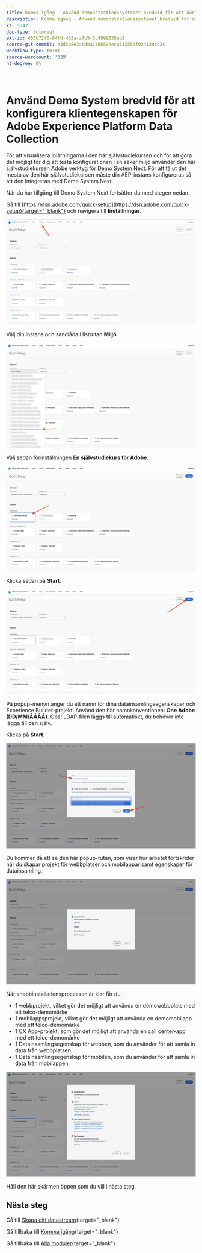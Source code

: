 ```yaml
---
title: Komma igång - Använd demonstrationssystemet bredvid för att konfigurera Launch-egenskapen
description: Komma igång - Använd demonstrationssystemet bredvid för att konfigurera Launch-egenskapen
kt: 5342
doc-type: tutorial
exl-id: 455b72f6-84fd-463a-a7b5-3c4999035ab2
source-git-commit: e3d3b8e3abdea1766594eca53255df024129cb2c
workflow-type: tm+mt
source-wordcount: '329'
ht-degree: 0%

---
```


# Använd Demo System bredvid för att konfigurera klientegenskapen för Adobe Experience Platform Data Collection

För att visualisera inlärningarna i den här självstudiekursen och för att göra det möjligt för dig att testa konfigurationen i en säker miljö använder den här självstudiekursen Adobe verktyg för Demo System Next. För att få ut det mesta av den här självstudiekursen måste din AEP-instans konfigureras så att den integreras med Demo System Next.

När du har tillgång till Demo System Next fortsätter du med stegen nedan.

Gå till [https://dsn.adobe.com/quick-setup](https://dsn.adobe.com/quick-setup){target="_blank"} och navigera till **Inställningar**.

![DSN](./images/dsnsetup.png)

Välj din instans och sandlåda i listrutan **Miljö**.

![DSN](./images/dsnh1.png)

Välj sedan förinställningen **En självstudiekurs för Adobe**.

![DSN](./images/dsnhome.png)

Klicka sedan på **Start**.

![DSN](./images/dsn2.png)

På popup-menyn anger du ett namn för dina datainsamlingsegenskaper och Experience Builder-projekt. Använd den här namnkonventionen: **One Adobe (DD/MM/ÅÅÅÅ)**. Obs! LDAP-filen läggs till automatiskt, du behöver inte lägga till den själv.

Klicka på **Start**.

![DSN](./images/dsn3.png)

Du kommer då att se den här popup-rutan, som visar hur arbetet fortskrider när du skapar projekt för webbplatser och mobilappar samt egenskaper för datainsamling.

![DSN](./images/dsn4.png)

När snabbinstallationsprocessen är klar får du:

- 1 webbprojekt, vilket gör det möjligt att använda en demowebbplats med ett telco-demomärke
- 1 mobilappsprojekt, vilket gör det möjligt att använda en demomobilapp med ett telco-demomärke
- 1 CX App-projekt, som gör det möjligt att använda en call center-app med ett telco-demomärke
- 1 Datainsamlingsegenskap för webben, som du använder för att samla in data från webbplatsen
- 1 Datainsamlingsegenskap för mobilen, som du använder för att samla in data från mobilappen

![DSN](./images/dsn5.png)

Håll den här skärmen öppen som du vill i nästa steg.

## Nästa steg

Gå till [Skapa ditt datastream](./ex3.md){target="_blank"}

Gå tillbaka till [Komma igång](./getting-started.md){target="_blank"}

Gå tillbaka till [Alla moduler](./../../../overview.md){target="_blank"}